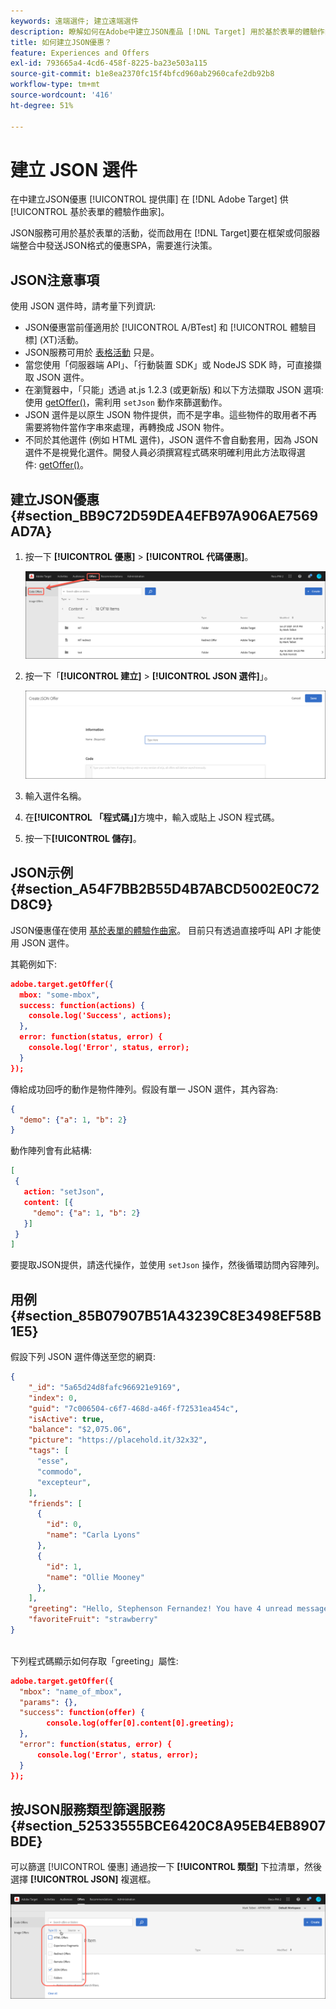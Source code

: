 ```yaml
---
keywords: 遠端選件; 建立遠端選件
description: 瞭解如何在Adobe中建立JSON產品 [!DNL Target] 用於基於表單的體驗作曲家。 JSON產品對框架或SPA伺服器端整合非常有用。
title: 如何建立JSON優惠？
feature: Experiences and Offers
exl-id: 793665a4-4cd6-458f-8225-ba23e503a115
source-git-commit: b1e8ea2370fc15f4bfcd960ab2960cafe2db92b8
workflow-type: tm+mt
source-wordcount: '416'
ht-degree: 51%

---
```


# 建立 JSON 選件

在中建立JSON優惠 [!UICONTROL 提供庫] 在 [!DNL Adobe Target] 供 [!UICONTROL 基於表單的體驗作曲家]。

JSON服務可用於基於表單的活動，從而啟用在 [!DNL Target]要在框架或伺服器端整合中發送JSON格式的優惠SPA，需要進行決策。

## JSON注意事項

使用 JSON 選件時，請考量下列資訊:

* JSON優惠當前僅適用於 [!UICONTROL A/BTest] 和 [!UICONTROL 體驗目標] (XT)活動。
* JSON服務可用於 [表格活動](/help/main/c-experiences/form-experience-composer.md) 只是。
* 當您使用「伺服器端 API」、「行動裝置 SDK」或 NodeJS SDK 時，可直接擷取 JSON 選件。
* 在瀏覽器中，「只能」透過 at.js 1.2.3 (或更新版) 和以下方法擷取 JSON 選項: 使用 [getOffer()](https://developer.adobe.com/target/implement/client-side/atjs/atjs-functions/adobe-target-getoffer/)，需利用 `setJson` 動作來篩選動作。
* JSON 選件是以原生 JSON 物件提供，而不是字串。這些物件的取用者不再需要將物件當作字串來處理，再轉換成 JSON 物件。
* 不同於其他選件 (例如 HTML 選件)，JSON 選件不會自動套用，因為 JSON 選件不是視覺化選件。開發人員必須撰寫程式碼來明確利用此方法取得選件: [getOffer()](https://developer.adobe.com/target/implement/client-side/atjs/atjs-functions/adobe-target-getoffer/)。

## 建立JSON優惠 {#section_BB9C72D59DEA4EFB97A906AE7569AD7A}

1. 按一下 **[!UICONTROL 優惠]** > **[!UICONTROL 代碼優惠]**。

   ![「優惠」>「代碼優惠」頁籤](/help/main/c-experiences/c-manage-content/assets/code-offers-tab.png)

1. 按一下「**[!UICONTROL 建立]** > **[!UICONTROL JSON 選件]**」。

   ![](assets/offer-json.png)

1. 輸入選件名稱。
1. 在&#x200B;**[!UICONTROL 「程式碼」]**&#x200B;方塊中，輸入或貼上 JSON 程式碼。
1. 按一下&#x200B;**[!UICONTROL 儲存]**。

## JSON示例 {#section_A54F7BB2B55D4B7ABCD5002E0C72D8C9}

JSON優惠僅在使用 [基於表單的體驗作曲家](/help/main/c-experiences/form-experience-composer.md)。 目前只有透過直接呼叫 API 才能使用 JSON 選件。

其範例如下:

```json
adobe.target.getOffer({ 
  mbox: "some-mbox", 
  success: function(actions) { 
    console.log('Success', actions); 
  }, 
  error: function(status, error) { 
    console.log('Error', status, error); 
  } 
});
```

傳給成功回呼的動作是物件陣列。假設有單一 JSON 選件，其內容為:

```json
{ 
  "demo": {"a": 1, "b": 2} 
}
```

動作陣列會有此結構:

```json
[ 
 { 
   action: "setJson", 
   content: [{ 
     "demo": {"a": 1, "b": 2} 
   }] 
 }  
]
```

要提取JSON提供，請迭代操作，並使用 `setJson` 操作，然後循環訪問內容陣列。

## 用例 {#section_85B07907B51A43239C8E3498EF58B1E5}

假設下列 JSON 選件傳送至您的網頁:

```json
{ 
    "_id": "5a65d24d8fafc966921e9169", 
    "index": 0, 
    "guid": "7c006504-c6f7-468d-a46f-f72531ea454c", 
    "isActive": true, 
    "balance": "$2,075.06", 
    "picture": "https://placehold.it/32x32", 
    "tags": [ 
      "esse", 
      "commodo", 
      "excepteur", 
    ], 
    "friends": [ 
      { 
        "id": 0, 
        "name": "Carla Lyons" 
      }, 
      { 
        "id": 1, 
        "name": "Ollie Mooney" 
      }, 
    ], 
    "greeting": "Hello, Stephenson Fernandez! You have 4 unread messages.", 
    "favoriteFruit": "strawberry" 
} 
  
```

下列程式碼顯示如何存取「greeting」屬性:

```json
adobe.target.getOffer({   
  "mbox": "name_of_mbox", 
  "params": {}, 
  "success": function(offer) {           
        console.log(offer[0].content[0].greeting); 
  },   
  "error": function(status, error) {           
      console.log('Error', status, error); 
  } 
});
```

## 按JSON服務類型篩選服務 {#section_52533555BCE6420C8A95EB4EB8907BDE}

可以篩選 [!UICONTROL 優惠] 通過按一下 **[!UICONTROL 類型]** 下拉清單，然後選擇 **[!UICONTROL JSON]** 複選框。

![](assets/offer-json-filter.png)

